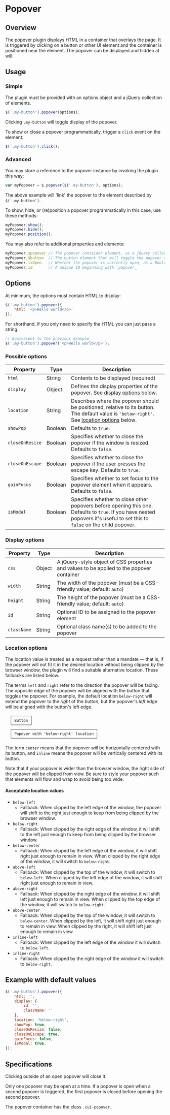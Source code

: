 # Popover

## Overview

The popover plugin displays HTML in a container that overlays the page. It is triggered by clicking on a button or other UI element and the container is positioned near the element. The popover can be displayed and hidden at will.

## Usage

### Simple

The plugin must be provided with an options object and a jQuery collection of elements.

```js
$('.my-button').popover(options);
```

Clicking `.my-button` will toggle display of the popover.

To show or close a popover programmatically, trigger a `click` event on the element:

```js
$('.my-button').click();
```

### Advanced

You may store a reference to the popover instance by invoking the plugin this way:

```js
var myPopover = $.popover($('.my-button'), options);
```

The above example will 'link' the popover to the element described by `$('.my-button')`.

To show, hide, or (re)position a popover programmatically in this case, use these methods:

```js
myPopover.show();
myPopover.hide();
myPopover.position();
```

You may also refer to additional properties and elements:

```js
myPopover.$popover // The popover container element, as a jQuery collection
myPopover.$button  // The button element that will toggle the popover when clicked, as a jQuery collection
myPopover.isOpen   // Whether the popover is currently open, as a Boolean
myPopover.id       // A unique ID beginning with `popover_`
```

## Options

At minimum, the options must contain HTML to display:

```js
$('.my-button').popover({
    html: '<p>Hello world</p>'
});
```

For shorthand, if you only need to specify the HTML you can just pass a string:

```js
// Equivalent to the previous example
$('.my-button').popover('<p>Hello world</p>');
```

### Possible options

Property | Type | Description
--- | --- | ---
`html` | String | Contents to be displayed (required)
`display` | Object | Defines the display properties of the popover. See [display options](#display-options) below.
`location` | String | Describes where the popover should be positioned, relative to its button. The default value is `'below-right'`. See [location options](#location-options) below.
`showPop` | Boolean | Defaults to `true`.
`closeOnResize` | Boolean | Specifies whether to close the popover if the window is resized. Defaults to `false`.
`closeOnEscape` | Boolean | Specifies whether to close the popover if the user presses the escape key. Defaults to `true`.
`gainFocus` | Boolean | Specifies whether to set focus to the popover element when it appears. Defaults to `false`.
`isModal` | Boolean | Specifies whether to close other popovers before opening this one. Defaults to `true`. If you have nested popovers it's useful to set this to `false` on the child popover.

### Display options

Property | Type | Description
--- | --- | ---
`css` | Object | A jQuery-style object of CSS properties and values to be applied to the popover container
`width` | String | The width of the popover (must be a CSS-friendly value; default: `auto`)
`height` | String | The height of the popover (must be a CSS-friendly value; default: `auto`)
`id` | String | Optional ID to be assigned to the popover element
`className` | String | Optional class name(s) to be added to the popover

### Location options

The location value is treated as a request rather than a mandate &mdash; that is, if the popover will not fit it in the desired location without being clipped by the browser window, the plugin will find a suitable alternative location. These fallbacks are listed below.

The terms `left` and `right` refer to the direction the popover will be facing. The opposite edge of the popover will be aligned with the button that toggles the popover. For example, the default location `below-right` will extend the popover to the *right* of the button, but the popover's *left* edge will be aligned with the button's left edge.

```
  ┌────────┐
  │ Button │
  └────────┘
  ┌─────────────────────────────────────┐
  | Popover with 'below-right' location |
  └─────────────────────────────────────┘
```

The term `center` means that the popover will be horizontally centered with its button, and `inline` means the popover will be vertically centered with its button.

Note that if your popover is wider than the browser window, the right side of the popover will be clipped from view. Be sure to style your popover such that elements will flow and wrap to avoid being too wide.

#### Acceptable location values

- `below-left`
    + Fallback: When clipped by the left edge of the window, the popover will shift to the right just enough to keep from being clipped by the browser window.
- `below-right`
    + Fallback: When clipped by the right edge of the window, it will shift to the left just enough to keep from being clipped by the browser window.
- `below-center`
    + Fallback: When clipped by the left edge of the window, it will shift right just enough to remain in view. When clipped by the right edge of the window, it will switch to `below-right`.
- `above-left`
    + Fallback: When clipped by the top of the window, it will switch to `below-left`. When clipped by the left edge of the window, it will shift right just enough to remain in view.
- `above-right`
    + Fallback: When clipped by the right edge of the window, it will shift left just enough to remain in view. When clipped by the top edge of the window, it will switch to `below-right`.
- `above-center`
    + Fallback: When clipped by the top of the window, it will switch to `below-center`. When clipped by the left, it will shift right just enough to remain in view. When clipped by the right, it will shift left just enough to remain in view.
- `inline-left`
    + Fallback: When clipped by the left edge of the window it will switch to `below-left`.
- `inline-right`
    + Fallback: When clipped by the right edge of the window it will switch to `below-right`.

## Example with default values

```js
$('.my-button').popover({
    html: '',
    display: {
        id: '',
        className: ''
    },
    location: 'below-right',
    showPop: true,
    closeOnResize: false,
    closeOnEscape: true,
    gainFocus: false,
    isModal: true,
});
```

## Specifications

Clicking outside of an open popover will close it.

Only one popover may be open at a time. If a popover is open when a second popover is triggered, the first popover is closed before opening the second popover.

The popover container has the class `.cui-popover`.
